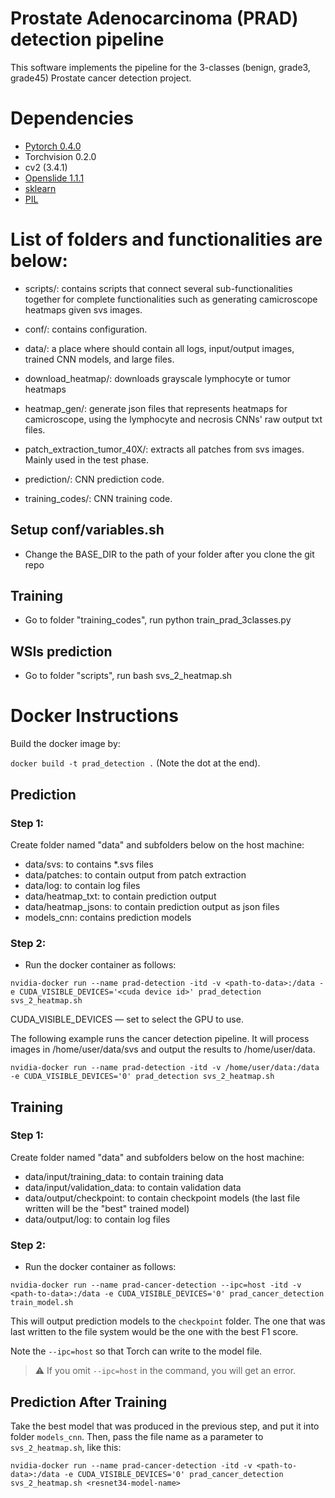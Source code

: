 # Prostate Adenocarcinoma (PRAD) detection pipeline

This software implements the pipeline for the 3-classes (benign, grade3, grade45) Prostate cancer detection project. 

# Dependencies

 - [Pytorch 0.4.0](http://pytorch.org/)
 - Torchvision 0.2.0
 - cv2 (3.4.1)
 - [Openslide 1.1.1](https://openslide.org/api/python/)
 - [sklearn](https://scikit-learn.org/stable/)
 - [PIL](https://pillow.readthedocs.io/en/3.1.x/reference/Image.html)

# List of folders and functionalities are below: 

- scripts/: contains scripts that connect several sub-functionalities together for complete functionalities such as generating camicroscope heatmaps given svs images.

- conf/: contains configuration. 

- data/: a place where should contain all logs, input/output images, trained CNN models, and large files. 

- download_heatmap/: downloads grayscale lymphocyte or tumor heatmaps

- heatmap_gen/: generate json files that represents heatmaps for camicroscope, using the lymphocyte and necrosis CNNs' raw output txt files. 

- patch_extraction_tumor_40X/: extracts all patches from svs images. Mainly used in the test phase. 

- prediction/: CNN prediction code. 

- training_codes/: CNN training code. 

## Setup conf/variables.sh
- Change the BASE_DIR to the path of your folder after you clone the git repo

## Training
- Go to folder "training_codes", run python train_prad_3classes.py

## WSIs prediction
- Go to folder "scripts", run bash svs_2_heatmap.sh


# Docker Instructions

Build the docker image by: 

`docker build -t prad_detection .`  (Note the dot at the end). 

## Prediction
### Step 1:
Create folder named "data" and subfolders below on the host machine:

- data/svs: to contains *.svs files
- data/patches: to contain output from patch extraction
- data/log: to contain log files
- data/heatmap_txt: to contain prediction output
- data/heatmap_jsons: to contain prediction output as json files
- models_cnn: contains prediction models

### Step 2:
- Run the docker container as follows: 

```
nvidia-docker run --name prad-detection -itd -v <path-to-data>:/data -e CUDA_VISIBLE_DEVICES='<cuda device id>' prad_detection svs_2_heatmap.sh
```
<!--  <model-name> If you prefer to use the default model (in folder models_cnn), then simply run the above command without any model name.-->

CUDA_VISIBLE_DEVICES &mdash; set to select the GPU to use.

The following example runs the cancer detection pipeline. It will process images in /home/user/data/svs and output the results to /home/user/data. 

```
nvidia-docker run --name prad-detection -itd -v /home/user/data:/data -e CUDA_VISIBLE_DEVICES='0' prad_detection svs_2_heatmap.sh
```

## Training
### Step 1:
Create folder named "data" and subfolders below on the host machine:

- data/input/training_data: to contain training data
- data/input/validation_data: to contain validation data
- data/output/checkpoint: to contain checkpoint models (the last file written will be the "best" trained model)
- data/output/log: to contain log files

### Step 2:
- Run the docker container as follows:

```
nvidia-docker run --name prad-cancer-detection --ipc=host -itd -v <path-to-data>:/data -e CUDA_VISIBLE_DEVICES='0' prad_cancer_detection train_model.sh
```

This will output prediction models to the `checkpoint` folder.  The one that was last written to the file system would be the one with the best F1 score.

Note the `--ipc=host` so that Torch can write to the model file.

> :warning: If you omit `--ipc=host` in the command, you will get an error.

<!--
like:
```
RuntimeError: unable to write to file </torch_XX_XXXXXXXXXX>
```
-->

## Prediction After Training
Take the best model that was produced in the previous step, and put it into folder `models_cnn`.
Then, pass the file name as a parameter to `svs_2_heatmap.sh`, like this:

```
nvidia-docker run --name prad-cancer-detection -itd -v <path-to-data>:/data -e CUDA_VISIBLE_DEVICES='0' prad_cancer_detection svs_2_heatmap.sh <resnet34-model-name>
```
